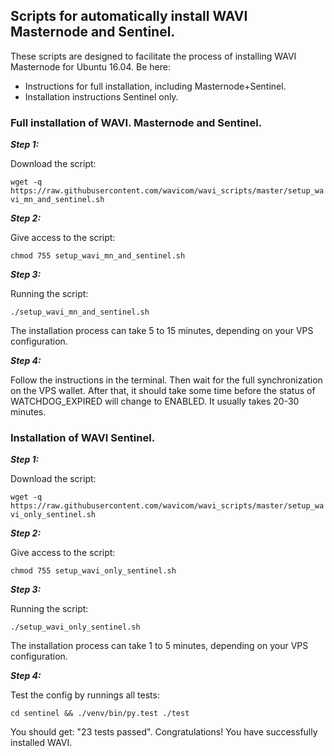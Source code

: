 ## Scripts for automatically install WAVI Masternode and Sentinel.

These scripts are designed to facilitate the process of installing WAVI Masternode for Ubuntu 16.04. Be here:

- Instructions for full installation, including Masternode+Sentinel. 
- Installation instructions Sentinel only.

### Full installation of WAVI. Masternode and Sentinel.

***Step 1:*** 

Download the script:

`wget -q https://raw.githubusercontent.com/wavicom/wavi_scripts/master/setup_wavi_mn_and_sentinel.sh`

***Step 2:***

Give access to the script:

`chmod 755 setup_wavi_mn_and_sentinel.sh`

***Step 3:***

Running the script:

`./setup_wavi_mn_and_sentinel.sh`

The installation process can take 5 to 15 minutes, depending on your VPS configuration.

***Step 4:***

Follow the instructions in the terminal. Then wait for the full synchronization on the VPS wallet. After that, it should take some time before the status of WATCHDOG_EXPIRED will change to ENABLED. It usually takes 20-30 minutes.

### Installation of WAVI Sentinel.

***Step 1:*** 

Download the script:

`wget -q https://raw.githubusercontent.com/wavicom/wavi_scripts/master/setup_wavi_only_sentinel.sh`

***Step 2:***

Give access to the script:

`chmod 755 setup_wavi_only_sentinel.sh`

***Step 3:***

Running the script:

`./setup_wavi_only_sentinel.sh`

The installation process can take 1 to 5 minutes, depending on your VPS configuration.

***Step 4:***

Test the config by runnings all tests:

`cd sentinel && ./venv/bin/py.test ./test`

You should get: "23 tests passed". Congratulations! You have successfully installed WAVI.
